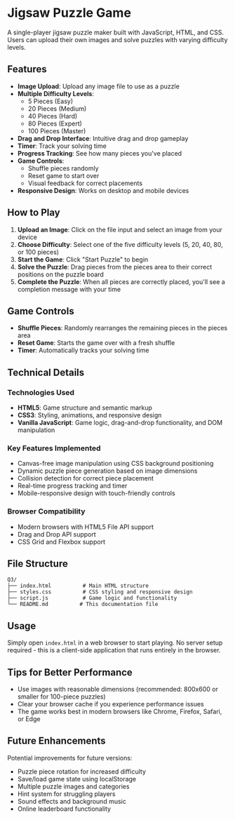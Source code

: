 # Jigsaw Puzzle Game

A single-player jigsaw puzzle maker built with JavaScript, HTML, and CSS. Users can upload their own images and solve puzzles with varying difficulty levels.

## Features

- **Image Upload**: Upload any image file to use as a puzzle
- **Multiple Difficulty Levels**:
  - 5 Pieces (Easy)
  - 20 Pieces (Medium)
  - 40 Pieces (Hard)
  - 80 Pieces (Expert)
  - 100 Pieces (Master)
- **Drag and Drop Interface**: Intuitive drag and drop gameplay
- **Timer**: Track your solving time
- **Progress Tracking**: See how many pieces you've placed
- **Game Controls**:
  - Shuffle pieces randomly
  - Reset game to start over
  - Visual feedback for correct placements
- **Responsive Design**: Works on desktop and mobile devices

## How to Play

1. **Upload an Image**: Click on the file input and select an image from your device
2. **Choose Difficulty**: Select one of the five difficulty levels (5, 20, 40, 80, or 100 pieces)
3. **Start the Game**: Click "Start Puzzle" to begin
4. **Solve the Puzzle**: Drag pieces from the pieces area to their correct positions on the puzzle board
5. **Complete the Puzzle**: When all pieces are correctly placed, you'll see a completion message with your time

## Game Controls

- **Shuffle Pieces**: Randomly rearranges the remaining pieces in the pieces area
- **Reset Game**: Starts the game over with a fresh shuffle
- **Timer**: Automatically tracks your solving time

## Technical Details

### Technologies Used
- **HTML5**: Game structure and semantic markup
- **CSS3**: Styling, animations, and responsive design
- **Vanilla JavaScript**: Game logic, drag-and-drop functionality, and DOM manipulation

### Key Features Implemented
- Canvas-free image manipulation using CSS background positioning
- Dynamic puzzle piece generation based on image dimensions
- Collision detection for correct piece placement
- Real-time progress tracking and timer
- Mobile-responsive design with touch-friendly controls

### Browser Compatibility
- Modern browsers with HTML5 File API support
- Drag and Drop API support
- CSS Grid and Flexbox support

## File Structure

```
Q3/
├── index.html          # Main HTML structure
├── styles.css          # CSS styling and responsive design
├── script.js           # Game logic and functionality
└── README.md          # This documentation file
```

## Usage

Simply open `index.html` in a web browser to start playing. No server setup required - this is a client-side application that runs entirely in the browser.

## Tips for Better Performance

- Use images with reasonable dimensions (recommended: 800x600 or smaller for 100-piece puzzles)
- Clear your browser cache if you experience performance issues
- The game works best in modern browsers like Chrome, Firefox, Safari, or Edge

## Future Enhancements

Potential improvements for future versions:
- Puzzle piece rotation for increased difficulty
- Save/load game state using localStorage
- Multiple puzzle images and categories
- Hint system for struggling players
- Sound effects and background music
- Online leaderboard functionality
